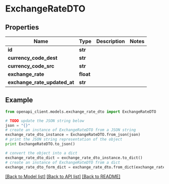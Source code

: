 # ExchangeRateDTO


## Properties
Name | Type | Description | Notes
------------ | ------------- | ------------- | -------------
**id** | **str** |  | 
**currency_code_dest** | **str** |  | 
**currency_code_src** | **str** |  | 
**exchange_rate** | **float** |  | 
**exchange_rate_updated_at** | **str** |  | 

## Example

```python
from openapi_client.models.exchange_rate_dto import ExchangeRateDTO

# TODO update the JSON string below
json = "{}"
# create an instance of ExchangeRateDTO from a JSON string
exchange_rate_dto_instance = ExchangeRateDTO.from_json(json)
# print the JSON string representation of the object
print ExchangeRateDTO.to_json()

# convert the object into a dict
exchange_rate_dto_dict = exchange_rate_dto_instance.to_dict()
# create an instance of ExchangeRateDTO from a dict
exchange_rate_dto_form_dict = exchange_rate_dto.from_dict(exchange_rate_dto_dict)
```
[[Back to Model list]](../README.md#documentation-for-models) [[Back to API list]](../README.md#documentation-for-api-endpoints) [[Back to README]](../README.md)


